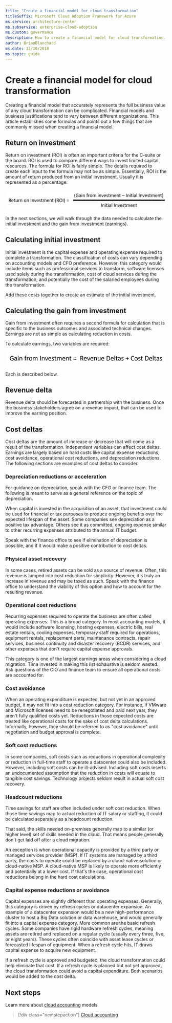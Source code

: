 ```yaml
---
title: "Create a financial model for cloud transformation"
titleSuffix: Microsoft Cloud Adoption Framework for Azure
ms.service: architecture-center
ms.subservice: enterprise-cloud-adoption
ms.custom: governance
description: How to create a financial model for cloud transformation.
author: BrianBlanchard
ms.date: 12/10/2018
ms.topic: guide
---
```


# Create a financial model for cloud transformation

Creating a financial model that accurately represents the full business value of any cloud transformation can be complicated. Financial models and business justifications tend to vary between different organizations. This article establishes some formulas and points out a few things that are commonly missed when creating a financial model.

## Return on investment

Return on investment (ROI) is often an important criteria for the C-suite or the board. ROI is used to compare different ways to invest limited capital resources. The formula for ROI is fairly simple. The details required to create each input to the formula may not be as simple. Essentially, ROI is the amount of return produced from an initial investment. Usually it is represented as a percentage:

![Return on Investment (ROI) equals (Gain from Investment – Cost of Investment) / Cost of Investment](../_images/formula-roi.png)

In the next sections, we will walk through the data needed to calculate the initial investment and the gain from investment (earnings).

## Calculating initial investment

Initial investment is the capital expense and operating expense required to complete a transformation. The classification of costs can vary depending on accounting models and CFO preference. However, this category would include items such as professional services to transform, software licenses used solely during the transformation, cost of cloud services during the transformation, and potentially the cost of the salaried employees during the transformation.

Add these costs together to create an estimate of the initial investment.

## Calculating the gain from investment

Gain from investment often requires a second formula for calculation that is specific to the business outcomes and associated technical changes. Earnings are not as simple as calculating reduction in costs.

To calculate earnings, two variables are required:

![Gain from Investment equals Revenue Deltas + Cost Deltas](../_images/formula-gain-from-investment.png)

Each is described below.

## Revenue delta

Revenue delta should be forecasted in partnership with the business. Once the business stakeholders agree on a revenue impact, that can be used to improve the earning position.

## Cost deltas

Cost deltas are the amount of increase or decrease that will come as a result of the transformation. Independent variables can affect cost deltas. Earnings are largely based on hard costs like capital expense reductions, cost avoidance, operational cost reductions, and depreciation reductions. The following sections are examples of cost deltas to consider.

### Depreciation reductions or acceleration

For guidance on depreciation, speak with the CFO or finance team. The following is meant to serve as a general reference on the topic of depreciation.

When capital is invested in the acquisition of an asset, that investment could be used for financial or tax purposes to produce ongoing benefits over the expected lifespan of the asset. Some companies see depreciation as a positive tax advantage. Others see it as committed, ongoing expense similar to other recurring expenses attributed to the annual IT budget.

Speak with the finance office to see if elimination of depreciation is possible, and if it would make a positive contribution to cost deltas.

### Physical asset recovery

In some cases, retired assets can be sold as a source of revenue. Often, this revenue is lumped into cost reduction for simplicity. However, it's truly an increase in revenue and may be taxed as such. Speak with the finance office to understand the viability of this option and how to account for the resulting revenue.

### Operational cost reductions

Recurring expenses required to operate the business are often called operating expenses. This is a broad category. In most accounting models, it would include software licensing, hosting expenses, electric bills, real estate rentals, cooling expenses, temporary staff required for operations, equipment rentals, replacement parts, maintenance contracts, repair services, business continuity and disaster recovery (BCDR) services, and other expenses that don't require capital expense approvals.

This category is one of the largest earnings areas when considering a cloud migration. Time invested in making this list exhaustive is seldom wasted. Ask questions of the CIO and finance team to ensure all operational costs are accounted for.

### Cost avoidance

When an operating expenditure is expected, but not yet in an approved budget, it may not fit into a cost reduction category. For instance, if VMware and Microsoft licenses need to be renegotiated and paid next year, they aren't fully qualified costs yet. Reductions in those expected costs are treated like operational costs for the sake of cost delta calculations. Informally, however, they should be referred to as "cost avoidance" until negotiation and budget approval is complete.

### Soft cost reductions

In some companies, soft costs such as reductions in operational complexity or reduction in full-time staff to operate a datacenter could also be included. However, including soft costs can be ill-advised. Including soft costs inserts an undocumented assumption that the reduction in costs will equate to tangible cost savings. Technology projects seldom result in actual soft cost recovery.

### Headcount reductions

Time savings for staff are often included under soft cost reduction. When those time savings map to actual reduction of IT salary or staffing, it could be calculated separately as a headcount reduction.

That said, the skills needed on-premises generally map to a similar (or higher level) set of skills needed in the cloud. That means people generally don't get laid off after a cloud migration.

An exception is when operational capacity is provided by a third party or managed services provider (MSP). If IT systems are managed by a third party, the costs to operate could be replaced by a cloud-native solution or cloud-native MSP. A cloud-native MSP is likely to operate more efficiently and potentially at a lower cost. If that's the case, operational cost reductions belong in the hard cost calculations.

### Capital expense reductions or avoidance

Capital expenses are slightly different than operating expenses. Generally, this category is driven by refresh cycles or datacenter expansion. An example of a datacenter expansion would be a new high-performance cluster to host a Big Data solution or data warehouse, and would generally fit into a capital expense category. More common are the basic refresh cycles. Some companies have rigid hardware refresh cycles, meaning assets are retired and replaced on a regular cycle (usually every three, five, or eight years). These cycles often coincide with asset lease cycles or forecasted lifespan of equipment. When a refresh cycle hits, IT draws capital expense to acquire new equipment.

If a refresh cycle is approved and budgeted, the cloud transformation could help eliminate that cost. If a refresh cycle is planned but not yet approved, the cloud transformation could avoid a capital expenditure. Both scenarios would be added to the cost delta.

## Next steps

Learn more about [cloud accounting](./cloud-accounting.md) models.

> [!div class="nextstepaction"]
> [Cloud accounting](./cloud-accounting.md)
